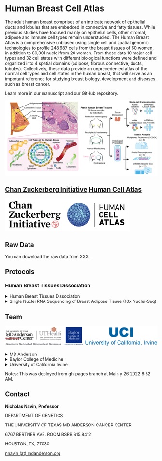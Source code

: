 # Human Breast Cell Atlas
The adult human breast comprises of an intricate network of epithelial ducts and lobules that are embedded in connective and fatty tissues.  While previous studies have focused mainly on epithelial cells, other stromal, adipose and immune cell types remain understudied.  The Human Breast Atlas is a comprehensive unbiased using single cell and spatial genomic technologies to profile 248,687 cells from the breast tissues of 60 women, in addition to 89,301 nuclei from 20 women.  From these data 10 major cell types and 32 cell states with different biological functions were defined and organized into 4 spatial domains (adipose, fibrous connective, ducts, lobules).  Collectively, these data provide an unprecedented atlas of the normal cell types and cell states in the human breast, that will serve as an important reference for studying breast biology, development and diseases such as breast cancer.

Learn more in our manuscript and our GitHub repository.

![Visual Breast Composition](/docs/assets/images/paper_figures/Top_panel_abstract.png)

## [Chan Zuckerberg Initiative](https://chanzuckerberg.com/human-cell-atlas/the-human-breast-cell-atlas/) [Human Cell Atlas](https://www.humancellatlas.org/)

![CZI Human Atlas logo](/docs/assets/images/funding/CZI_human_atlas.png)

## Raw Data

You can download the raw data from XXX. 

## Protocols

### Human Breast Tissues Dissociation 

<details><summary>Human Breast Tissues Dissociation </summary>
<p>
 
[Protocol Link](https://www.protocols.io/view/dissociation-of-single-cell-suspensions-from-human-bp2l641bkvqe/v1)

Protocol Authors: Shanshan Bai, Emi Sei, Nicholas E. Navin

The link above is for the protocol to issolate single cell susspension for used by HBCA project to obtain high-viability cell suspensions from freshly dissociated breast tissues from human patients. This protocol covers two two options for performing this protocol: rapid-dissociation (15-30 min) or exhaustive dissociation (overnight). 
 
 </p>
</details>
 
<details><summary>Single Nuclei RNA Sequencing of Breast Adipose Tissue (10x Nuclei-Seq)</summary>
<p>

[Protocol Link](https://www.protocols.io/view/single-nuclei-rna-sequencing-of-breast-adipose-tis-6qpvreob3lmk/v1)

Protocol Authors: Kevin Nee, Quy Nguyen, Kai Kessenbrock

The link above is for the protocol for 10x Nuclei-Seq adjusted for breast tissues to handle adipose tissue, due to its delicate and lipid filled nature is not amenable to these methods of interrogation. This protocol was used to investigate the heterogeneity of stroma and adipocytes in normal breast tissues, and determine the interactions of the breast microenvironment at single-cell resolution. 

</p>
</details>

## Team

![MD Anderson, UT Health Graduate school of biomedical sciences, Baylor College of Medicine and the University of California Irvine logos](/docs/assets/images/institutions/Logo_string.png)

<details><summary>MD Anderson</summary>
<p>

<a href="https://navinlabcode.github.io/">Navin Lab</a>
</p>
 
<p>
<a href="https://www.mdanderson.org/research/departments-labs-institutes/labs/ken-chen-laboratory.html">Chen Lab</a>
 
</p>
</details>

<details><summary>Baylor College of Medicine</summary>
<p>

<a href="https://clinicianresources.bcm.edu/people/profile/1352/">Alastair Thompson</a>
 </p>
 
<p>
<a href="https://www.bcm.edu/people-search/bora-lim-68626">Bora Lim</a>

</p>
</details>

<details><summary>University of California Irvine</summary>
<p>
 
<a href="https://kessenbrocklab.com/people/">Kessenbrock Lab</a>
</p>
 
<p>
<a href="https://lawsonlab.org/people/">Lawson Lab</a>
  
</p>
</details>

Notes: This was deployed from gh-pages branch at Main y 26 2022 8:52 AM.

## Contact 

__Nicholas Navin, Professor__

DEPARTMENT OF GENETICS

THE UNIVERSITY OF TEXAS MD ANDERSON CANCER CENTER

6767 BERTNER AVE. ROOM BSRB S15.8412

HOUSTON, TX, 77030

[nnavin (at) mdanderson.org](mailto:nnavin@mdanderson.org)
